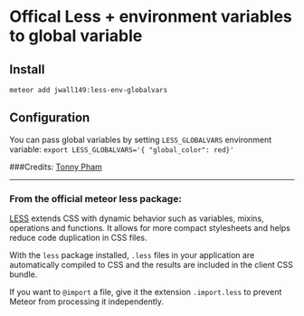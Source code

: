 # Offical Less + environment variables to global variable

## Install

    meteor add jwall149:less-env-globalvars

## Configuration
You can pass global variables by setting `LESS_GLOBALVARS` environment variable: `export LESS_GLOBALVARS='{ "global_color": red}'`


###Credits:
[Tonny Pham](https://github.com/jwall149)

----

### From the official meteor less package:

[LESS](http://lesscss.org/) extends CSS with dynamic behavior such as variables, mixins,
operations and functions. It allows for more compact stylesheets and
helps reduce code duplication in CSS files.

With the `less` package installed, `.less` files in your application are
automatically compiled to CSS and the results are included in the client CSS
bundle.

If you want to `@import` a file, give it the extension `.import.less`
to prevent Meteor from processing it independently.
